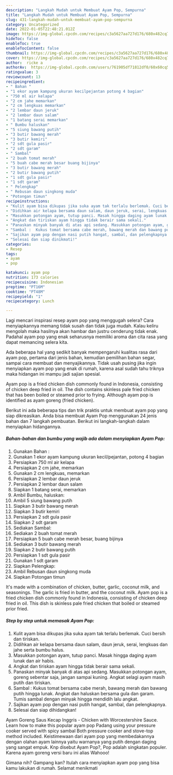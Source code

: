 ```yaml
---
description: "Langkah Mudah untuk Membuat Ayam Pop, Sempurna"
title: "Langkah Mudah untuk Membuat Ayam Pop, Sempurna"
slug: 431-langkah-mudah-untuk-membuat-ayam-pop-sempurna
category: Uncategorized
date: 2022-01-05T22:48:21.012Z
image: https://img-global.cpcdn.com/recipes/c3a5627aa727d176/680x482cq70/ayam-pop-foto-resep-utama.jpg
hideToc: false
enableToc: true
enableTocContent: false
thumbnail: https://img-global.cpcdn.com/recipes/c3a5627aa727d176/680x482cq70/ayam-pop-foto-resep-utama.jpg
cover: https://img-global.cpcdn.com/recipes/c3a5627aa727d176/680x482cq70/ayam-pop-foto-resep-utama.jpg
author:  ricke a
authorAv:  https://img-global.cpcdn.com/users/761905df71812df0/60x60cq50/avatar.jpg
ratingvalue: 3
reviewcount: 13
recipeingredient:
- " Bahan "
- "1 ekor ayam kampung ukuran kecilpejantan potong 4 bagian"
- "750 ml air kelapa"
- "2 cm jahe memarkan"
- "2 cm lengkuas memarkan"
- "2 lembar daun jeruk"
- "2 lembar daun salam"
- "1 batang serai memarkan"
- " Bumbu haluskan"
- "5 siung bawang putih"
- "3 butir bawang merah"
- "3 butir kemiri"
- "2 sdt gula pasir"
- "2 sdt garam"
- " Sambal"
- "2 buah tomat merah"
- "5 buah cabe merah besar buang bijinya"
- "3 butir bawang merah"
- "2 butir bawang putih"
- "1 sdt gula pasir"
- "1 sdt garam"
- " Pelengkap"
- " Rebusan daun singkong muda"
- "Potongan timun"
recipeinstructions:
- "Kulit ayam bisa dikupas jika suka ayam tak terlalu berlemak. Cuci bersih dan tiriskan."
- "Didihkan air kelapa bersama daun salam, daun jeruk, serai, lengkuas dan jahe serta bumbu halus."
- "Masukkan potongan ayam, tutup panci. Masak hingga daging ayam lunak dan air habis."
- "Angkat dan tiriskan ayam hingga tidak berair sama sekali."
- "Panaskan minyak banyak di atas api sedang. Masukkan potongan ayam, goreng sebentar saja, jangan sampai kuning. Angkat selagi ayam masih putih dan tiriskan."
- "Sambal :  Kukus tomat bersama cabe merah, bawang merah dan bawang putih hingga lunak. Angkat dan haluskan bersama gula dan garam. Tumis sambal dengan minyak hingga mendidih lalu angkat."
- "Sajikan ayam pop dengan nasi putih hangat, sambal, dan pelengkapnya."
- "Selesai dan siap dinikmati!"
categories:
- Resep
tags:
- ayam
- pop

katakunci: ayam pop 
nutrition: 173 calories
recipecuisine: Indonesian
preptime: "PT16M"
cooktime: "PT48M"
recipeyield: "1"
recipecategory: Lunch

---
```



Lagi mencari inspirasi resep ayam pop yang menggugah selera? Cara menyiapkannya memang tidak susah dan tidak juga mudah. Kalau keliru mengolah maka hasilnya akan hambar dan justru cenderung tidak enak. Padahal ayam pop yang enak seharusnya memiliki aroma dan cita rasa yang dapat memancing selera kita.


Ada beberapa hal yang sedikit banyak mempengaruhi kualitas rasa dari ayam pop, pertama dari jenis bahan, kemudian pemilihan bahan segar, sampai cara membuat dan menyajikannya. Tidak usah pusing jika ingin menyiapkan ayam pop yang enak di rumah, karena asal sudah tahu triknya maka hidangan ini mampu jadi sajian spesial.

Ayam pop is a fried chicken dish commonly found in Indonesia, consisting of chicken deep fried in oil. The dish contains skinless pale fried chicken that has been boiled or steamed prior to frying. Although ayam pop is identified as ayam goreng (fried chicken).


Berikut ini ada beberapa tips dan trik praktis untuk membuat ayam pop yang siap dikreasikan. Anda bisa membuat Ayam Pop menggunakan 24 jenis bahan dan 7 langkah pembuatan. Berikut ini langkah-langkah dalam menyiapkan hidangannya.

<!--inarticleads1-->

##### Bahan-bahan dan bumbu yang wajib ada dalam menyiapkan Ayam Pop:

1. Gunakan  Bahan :
1. Gunakan 1 ekor ayam kampung ukuran kecil/pejantan, potong 4 bagian
1. Persiapkan 750 ml air kelapa
1. Persiapkan 2 cm jahe, memarkan
1. Gunakan 2 cm lengkuas, memarkan
1. Persiapkan 2 lembar daun jeruk
1. Persiapkan 2 lembar daun salam
1. Siapkan 1 batang serai, memarkan
1. Ambil  Bumbu, haluskan:
1. Ambil 5 siung bawang putih
1. Siapkan 3 butir bawang merah
1. Siapkan 3 butir kemiri
1. Persiapkan 2 sdt gula pasir
1. Siapkan 2 sdt garam
1. Sediakan  Sambal:
1. Sediakan 2 buah tomat merah
1. Persiapkan 5 buah cabe merah besar, buang bijinya
1. Sediakan 3 butir bawang merah
1. Siapkan 2 butir bawang putih
1. Persiapkan 1 sdt gula pasir
1. Gunakan 1 sdt garam
1. Siapkan  Pelengkap:
1. Ambil  Rebusan daun singkong muda
1. Siapkan Potongan timun


It&#39;s made with a combination of chicken, butter, garlic, coconut milk, and seasonings. The garlic is fried in butter, and the coconut milk. Ayam pop is a fried chicken dish commonly found in Indonesia, consisting of chicken deep fried in oil. This dish is skinless pale fried chicken that boiled or steamed prior fried. 

<!--inarticleads2-->

##### Step by step untuk memasak Ayam Pop:

1. Kulit ayam bisa dikupas jika suka ayam tak terlalu berlemak. Cuci bersih dan tiriskan.
1. Didihkan air kelapa bersama daun salam, daun jeruk, serai, lengkuas dan jahe serta bumbu halus.
1. Masukkan potongan ayam, tutup panci. Masak hingga daging ayam lunak dan air habis.
1. Angkat dan tiriskan ayam hingga tidak berair sama sekali.
1. Panaskan minyak banyak di atas api sedang. Masukkan potongan ayam, goreng sebentar saja, jangan sampai kuning. Angkat selagi ayam masih putih dan tiriskan.
1. Sambal :  Kukus tomat bersama cabe merah, bawang merah dan bawang putih hingga lunak. Angkat dan haluskan bersama gula dan garam. Tumis sambal dengan minyak hingga mendidih lalu angkat.
1. Sajikan ayam pop dengan nasi putih hangat, sambal, dan pelengkapnya.
1. Selesai dan siap dihidangkan!

Ayam Goreng Saus Kecap Inggris - Chicken with Worcestershire Sauce. Learn how to make this popular ayam pop Padang using your pressure cooker served with spicy sambal Both pressure cooker and stove-top method included. Keistimewaan dari ayam pop yang membedakannya dengan olahan ayam lainnya yaitu warnanya yang putih dengan daging yang sangat empuk. Knp disebut Ayam Pop?, Pop adalah singkatan populer. Karena ayam goreng versi baru ini alias Wahooo! 

Gimana nih? Gampang kan? Itulah cara menyiapkan ayam pop yang bisa kamu lakukan di rumah. Selamat menikmati
